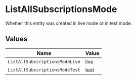# ListAllSubscriptionsMode

Whether this entity was created in live mode or in test mode.


## Values

| Name                           | Value                          |
| ------------------------------ | ------------------------------ |
| `ListAllSubscriptionsModeLive` | live                           |
| `ListAllSubscriptionsModeTest` | test                           |